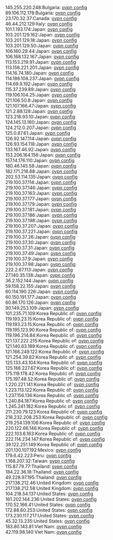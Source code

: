 145.255.220.248:Bulgaria: [ovpn config](vpn/145_255_220_248.ovpn)  
89.106.112.178:Bulgaria: [ovpn config](vpn/89_106_112_178.ovpn)  
23.170.32.37:Canada: [ovpn config](vpn/23_170_32_37.ovpn)  
46.44.212.129:Italy: [ovpn config](vpn/46_44_212_129.ovpn)  
101.1.193.174:Japan: [ovpn config](vpn/101_1_193_174.ovpn)  
103.201.129.162:Japan: [ovpn config](vpn/103_201_129_162.ovpn)  
103.201.129.18:Japan: [ovpn config](vpn/103_201_129_18.ovpn)  
103.201.129.50:Japan: [ovpn config](vpn/103_201_129_50.ovpn)  
106.160.29.44:Japan: [ovpn config](vpn/106_160_29_44.ovpn)  
106.168.132.167:Japan: [ovpn config](vpn/106_168_132_167.ovpn)  
113.153.219.91:Japan: [ovpn config](vpn/113_153_219_91.ovpn)  
113.158.221.201:Japan: [ovpn config](vpn/113_158_221_201.ovpn)  
114.16.74.180:Japan: [ovpn config](vpn/114_16_74_180.ovpn)  
114.186.108.237:Japan: [ovpn config](vpn/114_186_108_237.ovpn)  
114.69.9.192:Japan: [ovpn config](vpn/114_69_9_192.ovpn)  
115.37.239.89:Japan: [ovpn config](vpn/115_37_239_89.ovpn)  
119.106.104.25:Japan: [ovpn config](vpn/119_106_104_25.ovpn)  
121.106.50.8:Japan: [ovpn config](vpn/121_106_50_8.ovpn)  
121.107.166.47:Japan: [ovpn config](vpn/121_107_166_47.ovpn)  
121.2.88.128:Japan: [ovpn config](vpn/121_2_88_128.ovpn)  
123.216.93.10:Japan: [ovpn config](vpn/123_216_93_10.ovpn)  
124.145.13.160:Japan: [ovpn config](vpn/124_145_13_160.ovpn)  
124.212.0.207:Japan: [ovpn config](vpn/124_212_0_207.ovpn)  
125.0.87.61:Japan: [ovpn config](vpn/125_0_87_61.ovpn)  
126.92.147.114:Japan: [ovpn config](vpn/126_92_147_114.ovpn)  
126.93.154.118:Japan: [ovpn config](vpn/126_93_154_118.ovpn)  
133.167.46.92:Japan: [ovpn config](vpn/133_167_46_92.ovpn)  
153.206.164.156:Japan: [ovpn config](vpn/153_206_164_156.ovpn)  
157.14.176.110:Japan: [ovpn config](vpn/157_14_176_110.ovpn)  
180.46.145.58:Japan: [ovpn config](vpn/180_46_145_58.ovpn)  
182.171.216.68:Japan: [ovpn config](vpn/182_171_216_68.ovpn)  
202.53.114.135:Japan: [ovpn config](vpn/202_53_114_135.ovpn)  
219.100.37.114:Japan: [ovpn config](vpn/219_100_37_114.ovpn)  
219.100.37.146:Japan: [ovpn config](vpn/219_100_37_146.ovpn)  
219.100.37.163:Japan: [ovpn config](vpn/219_100_37_163.ovpn)  
219.100.37.177:Japan: [ovpn config](vpn/219_100_37_177.ovpn)  
219.100.37.179:Japan: [ovpn config](vpn/219_100_37_179.ovpn)  
219.100.37.181:Japan: [ovpn config](vpn/219_100_37_181.ovpn)  
219.100.37.186:Japan: [ovpn config](vpn/219_100_37_186.ovpn)  
219.100.37.198:Japan: [ovpn config](vpn/219_100_37_198.ovpn)  
219.100.37.207:Japan: [ovpn config](vpn/219_100_37_207.ovpn)  
219.100.37.221:Japan: [ovpn config](vpn/219_100_37_221.ovpn)  
219.100.37.26:Japan: [ovpn config](vpn/219_100_37_26.ovpn)  
219.100.37.30:Japan: [ovpn config](vpn/219_100_37_30.ovpn)  
219.100.37.31:Japan: [ovpn config](vpn/219_100_37_31.ovpn)  
219.100.37.49:Japan: [ovpn config](vpn/219_100_37_49.ovpn)  
219.100.37.9:Japan: [ovpn config](vpn/219_100_37_9.ovpn)  
219.100.37.98:Japan: [ovpn config](vpn/219_100_37_98.ovpn)  
222.2.67.113:Japan: [ovpn config](vpn/222_2_67_113.ovpn)  
27.140.35.138:Japan: [ovpn config](vpn/27_140_35_138.ovpn)  
36.2.152.144:Japan: [ovpn config](vpn/36_2_152_144.ovpn)  
59.158.22.155:Japan: [ovpn config](vpn/59_158_22_155.ovpn)  
60.114.190.226:Japan: [ovpn config](vpn/60_114_190_226.ovpn)  
60.150.191.177:Japan: [ovpn config](vpn/60_150_191_177.ovpn)  
60.86.170.126:Japan: [ovpn config](vpn/60_86_170_126.ovpn)  
90.149.253.109:Japan: [ovpn config](vpn/90_149_253_109.ovpn)  
101.235.71.109:Korea Republic of: [ovpn config](vpn/101_235_71_109.ovpn)  
119.193.23.15:Korea Republic of: [ovpn config](vpn/119_193_23_15.ovpn)  
119.193.23.15:Korea Republic of: [ovpn config](vpn/119_193_23_15.ovpn)  
119.195.123.90:Korea Republic of: [ovpn config](vpn/119_195_123_90.ovpn)  
119.196.214.84:Korea Republic of: [ovpn config](vpn/119_196_214_84.ovpn)  
121.137.222.215:Korea Republic of: [ovpn config](vpn/121_137_222_215.ovpn)  
121.140.63.189:Korea Republic of: [ovpn config](vpn/121_140_63_189.ovpn)  
121.166.249.122:Korea Republic of: [ovpn config](vpn/121_166_249_122.ovpn)  
121.254.39.82:Korea Republic of: [ovpn config](vpn/121_254_39_82.ovpn)  
125.133.43.104:Korea Republic of: [ovpn config](vpn/125_133_43_104.ovpn)  
125.188.227.67:Korea Republic of: [ovpn config](vpn/125_188_227_67.ovpn)  
175.119.178.42:Korea Republic of: [ovpn config](vpn/175_119_178_42.ovpn)  
175.197.48.52:Korea Republic of: [ovpn config](vpn/175_197_48_52.ovpn)  
1.220.221.141:Korea Republic of: [ovpn config](vpn/1_220_221_141.ovpn)  
1.223.113.122:Korea Republic of: [ovpn config](vpn/1_223_113_122.ovpn)  
1.237.156.136:Korea Republic of: [ovpn config](vpn/1_237_156_136.ovpn)  
1.240.84.187:Korea Republic of: [ovpn config](vpn/1_240_84_187.ovpn)  
1.245.241.182:Korea Republic of: [ovpn config](vpn/1_245_241_182.ovpn)  
211.230.79.123:Korea Republic of: [ovpn config](vpn/211_230_79_123.ovpn)  
218.232.208.253:Korea Republic of: [ovpn config](vpn/218_232_208_253.ovpn)  
219.254.139.106:Korea Republic of: [ovpn config](vpn/219_254_139_106.ovpn)  
220.122.66.146:Korea Republic of: [ovpn config](vpn/220_122_66_146.ovpn)  
222.103.6.163:Korea Republic of: [ovpn config](vpn/222_103_6_163.ovpn)  
222.114.234.147:Korea Republic of: [ovpn config](vpn/222_114_234_147.ovpn)  
39.122.251.149:Korea Republic of: [ovpn config](vpn/39_122_251_149.ovpn)  
201.130.107.192:Mexico: [ovpn config](vpn/201_130_107_192.ovpn)  
179.6.42.223:Peru: [ovpn config](vpn/179_6_42_223.ovpn)  
1.168.207.32:Taiwan: [ovpn config](vpn/1_168_207_32.ovpn)  
115.87.79.77:Thailand: [ovpn config](vpn/115_87_79_77.ovpn)  
184.22.36.18:Thailand: [ovpn config](vpn/184_22_36_18.ovpn)  
49.228.97.195:Thailand: [ovpn config](vpn/49_228_97_195.ovpn)  
217.138.212.46:United Kingdom: [ovpn config](vpn/217_138_212_46.ovpn)  
217.138.212.58:United Kingdom: [ovpn config](vpn/217_138_212_58.ovpn)  
104.218.54.137:United States: [ovpn config](vpn/104_218_54_137.ovpn)  
161.202.144.236:United States: [ovpn config](vpn/161_202_144_236.ovpn)  
170.52.166.41:United States: [ovpn config](vpn/170_52_166_41.ovpn)  
172.88.60.253:United States: [ovpn config](vpn/172_88_60_253.ovpn)  
173.230.117.217:United States: [ovpn config](vpn/173_230_117_217.ovpn)  
45.32.13.235:United States: [ovpn config](vpn/45_32_13_235.ovpn)  
183.80.143.81:Viet Nam: [ovpn config](vpn/183_80_143_81.ovpn)  
42.119.98.140:Viet Nam: [ovpn config](vpn/42_119_98_140.ovpn)  
